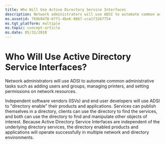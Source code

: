 ```yaml
---
title: Who Will Use Active Directory Service Interfaces
description: Network administrators will use ADSI to automate common administrative tasks such as adding users and groups, managing printers, and setting permissions on network resources.
ms.assetid: 769b9478-67f1-4be6-9867-cca1f3267754
ms.tgt_platform: multiple
ms.topic: concept-article
ms.date: 05/31/2018
---
```


# Who Will Use Active Directory Service Interfaces?

Network administrators will use ADSI to automate common administrative tasks such as adding users and groups, managing printers, and setting permissions on network resources.

Independent software vendors (ISVs) and end user developers will use ADSI to "directory enable" their products and applications. Services can publish themselves in a directory, clients can use the directory to find the services, and both can use the directory to find and manipulate other objects of interest. Because Active Directory Service Interfaces are independent of the underlying directory services, the directory enabled products and applications will operate successfully in multiple network and directory environments.

 

 




